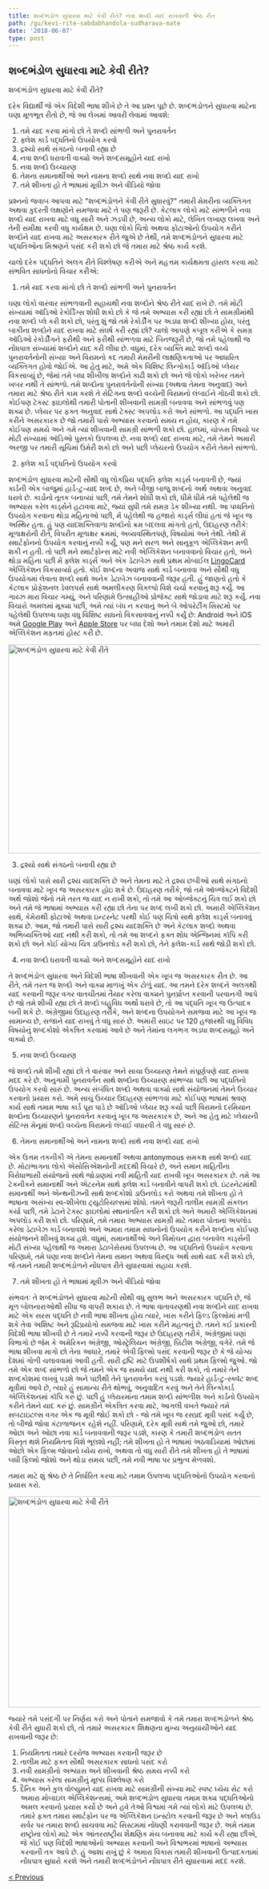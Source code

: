 ```yaml
---
title: શબ્દભંડોળ સુધારવા માટે કેવી રીતે? નવા શબ્દો યાદ રાખવાની શ્રેષ્ઠ રીત
path: /gu/kevi-rite-sabdabhandola-sudharava-mate
date: '2018-06-07'
type: post
---
```

## શબ્દભંડોળ સુધારવા માટે કેવી રીતે?
શબ્દભંડોળ સુધારવા માટે કેવી રીતે?

દરેક વિદ્યાર્થી જે એક વિદેશી ભાષા શીખે છે તે આ પ્રશ્ન પૂછે છે. શબ્દભંડોળને સુધારવા માટેના ઘણા મૂળભૂત રીતો છે, જે આ લેખમાં આવરી લેવામાં આવશે:
1. તમે યાદ કરવા માંગો છો તે શબ્દો સાંભળી અને પુનરાવર્તન
2. ફ્લેશ કાર્ડ પદ્ધતિનો ઉપયોગ કરવો
3. દ્રશ્યો સાથે સંગઠનો બનાવી રહ્યા છે
4. નવા શબ્દો ધરાવતી વાક્યો અને શબ્દસમૂહોને યાદ રાખો
5. નવા શબ્દો ઉચ્ચારણ
6. તેમના સમાનાર્થીઓ અને નામના શબ્દો સાથે નવા શબ્દો યાદ રાખો
7. તમે શીખતા હો તે ભાષામાં મૂવીઝ અને વીડિયો જોવા

પ્રશ્નનો જવાબ આપવા માટે "શબ્દભંડોળને કેવી રીતે સુધારવું?" તમારી મેમરીના વ્યક્તિગત અથવા કુદરતી લક્ષણોને સમજવા માટે તે પણ જરૂરી છે. કેટલાક લોકો માટે સાંભળીને નવા શબ્દો યાદ રાખવા માટે વધુ સારી અને ઝડપી છે, અન્ય લોકો માટે, લેખિત લખાણ લખવા અને તેની સમીક્ષા કરવી વધુ કાર્યક્ષમ છે. ઘણા લોકો ચિત્રો અથવા ફોટાઓનો ઉપયોગ કરીને શબ્દોને યાદ રાખવા માટે અસરકારક રીતે જુએ છે તેથી, તમે શબ્દભંડોળને સુધારવા માટે પદ્ધતિઓના મિશ્રણને પસંદ કરી શકો છો જે તમારા માટે શ્રેષ્ઠ કાર્ય કરશે.

ચાલો દરેક પદ્ધતિને અલગ રીતે વિશ્લેષણ કરીએ અને મહત્તમ કાર્યક્ષમતા હાંસલ કરવા માટે સંભવિત સાધનોનો વિચાર કરીએ:

1. તમે યાદ કરવા માંગો છો તે શબ્દો સાંભળી અને પુનરાવર્તન

ઘણા લોકો વારંવાર સાંભળવાની સહાયથી નવા શબ્દોને શ્રેષ્ઠ રીતે યાદ રાખે છે.
તમે મોટી સંખ્યામાં ઑડિઓ રેકોર્ડિંગ્સ શોધી શકો છો કે જે તમે અભ્યાસ કરી રહ્યાં છો તે સામગ્રીમાંથી નવા શબ્દો પ્લે કરી શકો છો, પરંતુ શું જો તમે રેકોર્ડીંગ પર અડધા શબ્દો શીખ્યા હોય, પરંતુ બાકીના શબ્દોને યાદ રાખવા માટે સંઘર્ષ કરી રહ્યાં છો? ચાલો આપણે કબૂલ કરીએ કે સમગ્ર ઑડિઓ રેકોર્ડીંગને ફરીથી અને ફરીથી સાંભળવા માટે બિનજરૂરી છે, જો તમે પહેલાથી જ નોંધપાત્ર સંખ્યામાં શબ્દોને યાદ કરી લીધા છે. વધુમાં, દરેક વ્યક્તિ માટે શબ્દો વચ્ચે પુનરાવર્તનોની સંખ્યા અને વિરામનો કદ તમારી મેમરીની લાક્ષણિકતાઓ પર આધારિત વ્યક્તિગત હોવો જોઈએ.
આ હેતુ માટે, અમે એક વિશિષ્ટ લિન્ગોકાર્ડ ઑડિઓ પ્લેયર વિકસાવ્યું છે, જેમાં તમે બધા શીખીલા શબ્દોને કાઢી શકો છો અને જે લોકો ખરેખર તમને ખબર નથી તે સાંભળો. તમે શબ્દોના પુનરાવર્તનોની સંખ્યા (અથવા તેમના અનુવાદ) અને તમારા માટે શ્રેષ્ઠ રીતે કામ કરશે તે સેટિંગના શબ્દો વચ્ચેની વિરામનો લંબાઈને ગોઠવી શકો છો.
કોઈપણ ટેક્સ્ટ ફાઇલોથી તમારી પોતાની શીખવાની સામગ્રી બનાવવા અને સાંભળવું પણ શક્ય છે. પ્લેયર પર ફક્ત અનુવાદ સાથે ટેક્સ્ટ અપલોડ કરો અને સાંભળો.
આ પદ્ધતિ ખાસ કરીને અસરકારક છે જો તમારી પાસે અભ્યાસ કરવાનો સમય ન હોય, કારણ કે તમે કોઈપણ સમયે અને ગમે ત્યાં શીખવાની સામગ્રી સાંભળી શકો છો.
હાલમાં, ચોક્કસ વિષયો પર મોટી સંખ્યામાં ઑડિઓ પુસ્તકો ઉપલબ્ધ છે. નવા શબ્દો યાદ રાખવા માટે, તમે તેમને અમારી અરજી પર તમારી સૂચિમાં ઉમેરી શકો છો અને પછી પ્લેયરનો ઉપયોગ કરીને તેમને સાંભળો.

2. ફ્લેશ કાર્ડ પદ્ધતિનો ઉપયોગ કરવો

શબ્દભંડોળ સુધારવા માટેની સૌથી વધુ લોકપ્રિય પદ્ધતિ ફ્લેશ કાર્ડ્સ બનાવતી છે, જ્યાં કાર્ડની એક બાજુમાં હાર્ડ-ટુ-યાદ શબ્દ છે, અને બીજી બાજુ શબ્દનો અર્થ અથવા અનુવાદ ધરાવે છે.
કાર્ડોનો તૂતક બનાવ્યાં પછી, તમે તેમને શોધી શકો છો, ધીમે ધીમે તમે પહેલેથી જ અભ્યાસ કરેલ કાર્ડ્સને હટાવવા માટે, જ્યાં સુધી તમે સમગ્ર ડેક શીખ્યા નથી.
આ પધ્ધતિનો ઉપયોગ કરવાના થોડા મહિનાઓ પછી, મેં પહેલેથી જ હજારો કાર્ડ્સ લીધાં હતાં જે ખૂબ જ અસ્થિર હતા.
હું પણ યાદશક્તિવાળા શબ્દોનો ક્રમ બદલવા માંગતો હતો, ઉદાહરણ તરીકે: મૂળાક્ષરોની રીતે, વિપરીત મૂળાક્ષર ક્રમમાં, અવ્યવસ્થિતપણે, વિષયોમાં અને તેથી.
તેથી મેં સ્માર્ટફોનનો ઉપયોગ કરવાનું નક્કી કર્યું, પણ મને સરળ અને સાનુકૂળ એપ્લિકેશન મળી શકી ન હતી. તો પછી મને સ્માર્ટફોન્સ માટે નવી એપ્લિકેશન બનાવવાનો વિચાર હતો, અને થોડા મહિના પછી મેં ફ્લેશ કાર્ડ્સ અને એક ડેટાબેઝ સાથે પ્રથમ મોબાઈલ <a href="https://lingocard.com" target="_blank" rel="noopener">LingoCard</a> એપ્લિકેશન વિકસાવ્યો હતો. કોઈ શબ્દના અવાજ સાથે કાર્ડ બનાવવા અને સૌથી વધુ ઉપયોગમાં લેવાતા શબ્દો સાથે અનેક ડેટાબેઝ બનાવવાની જરૂર હતી. હું જાણતો હતો કે કેટલાક પ્રોફેશનલ ડેવલપર્સ સાથે અમલીકરણ વિકલ્પો વિશે ચર્ચા કરવાનું શરૂ કર્યું. આ ગાય્ઝ મારા વિચાર ગમ્યું, અને પરિણામે ઉત્સાહીઓ પ્રોજેક્ટ સાથે જોડાવા માટે શરૂ કર્યું. નવા વિચારો અમલમાં મૂક્યા પછી, અમે ત્યાં બંધ ન કરવાનું અને બે ઓપરેટીંગ સિસ્ટમો પર પહેલેથી ઉપલબ્ધ ઘણા વધુ વિશિષ્ટ સાધનો વિકસાવવાનું નક્કી કર્યું છે: Android અને iOS અમે <a href="https://play.google.com/store/apps/details?id=com.lingocard.lingocard" target="_blank" rel="noopener">Google Play</a> અને <a href="https://itunes.apple.com/us/app/lingocard/id1217076835?mt=8" target="_blank" rel="noopener">Apple Store</a> પર બધા દેશો અને તમામ દેશો માટે અમારી એપ્લિકેશન મફતમાં હોસ્ટ કરી છે.

<img class="aligncenter wp-image-7043" src="../images/2018/05/flash-card-Just-develop.png" alt="શબ્દભંડોળ સુધારવા માટે કેવી રીતે" width="625" height="417" />

3. દ્રશ્યો સાથે સંગઠનો બનાવી રહ્યા છે

ઘણાં લોકો પાસે સારી દ્રશ્ય યાદશક્તિ છે અને તેમના માટે તે દ્રશ્ય છબીઓ સાથે સંગઠનો બનાવવા માટે ખૂબ જ અસરકારક હોઇ શકે છે. ઉદાહરણ તરીકે, જો તમે ઑબ્જેક્ટને વિદેશી અર્થ જોશો જેનો તમે તરત જ યાદ ન રાખી શકો, તો તમે આ ઓબ્જેક્ટનું ચિત્ર લઈ શકો છો અને તમે જે ભાષામાં અભ્યાસ કરી રહ્યા છો તેના પર શબ્દ લખી શકો છો.
અમારી એપ્લિકેશન સાથે, કેમેરાથી ફોટાઓ અથવા ઇન્ટરનેટ પરથી કોઈ પણ ચિત્રો સાથે ફ્લેશ કાર્ડ્સ બનાવવું શક્ય છે.
આમ, જો તમારી પાસે સારી દ્રશ્ય યાદશક્તિ છે અને કેટલાક શબ્દો અથવા અભિવ્યક્તિઓ યાદ નથી કરી શકો, તો તમે આ શબ્દને ફક્ત શોધ એન્જિનમાં કૉપિ કરી શકો છો અને કોઈ યોગ્ય ચિત્ર ડાઉનલોડ કરી શકો છો, તેને ફ્લેશ-કાર્ડ સાથે જોડી શકો છો.

4. નવા શબ્દો ધરાવતી વાક્યો અને શબ્દસમૂહોને યાદ રાખો

તે શબ્દભંડોળ સુધારવા અને વિદેશી ભાષા શીખવાની એક ખૂબ જ અસરકારક રીત છે. આ રીતે, તમે તરત જ શબ્દો અને વાક્ય માળખું એક ટોળું યાદ. આ તમને દરેક શબ્દને અલગથી યાદ કરવાની જરૂર વગર વાતચીતમાં તૈયાર કરેલા વાક્યને પુનર્પ્રાપ્ત કરવાની પરવાનગી આપે છે
જો તમે શીખી રહ્યા છો તે શબ્દો બહુવિધ અર્થો ધરાવે છે, તો આ પદ્ધતિ ખૂબ જ ઉત્પાદક બની શકે છે. અંગ્રેજીમાં ઉદાહરણ તરીકે, અને શબ્દના ઉપયોગને સમજવા માટે આ ખૂબ જ સામાન્ય છે, સજાને યાદ રાખવું તે વધુ સારું છે.
અમારી સાઇટ પર 120 હજારથી વધુ વિવિધ વિષયોનું શબ્દકોશો એકત્રિત કરવામાં આવે છે અને તેમાંના લગભગ અડધા શબ્દસમૂહો અને વાક્યો છે.

5. નવા શબ્દો ઉચ્ચારણ

જે શબ્દો તમે શીખી રહ્યાં છો તે વારંવાર અને સાચા ઉચ્ચારણ તેમને સંપૂર્ણપણે યાદ રાખવા મદદ કરે છે.
અનુગામી પુનરાવર્તન સાથે શબ્દોના ઉચ્ચારણ સાંભળ્યા પછી આ પદ્ધતિનો ઉપયોગ કરવો સારું છે.
અન્ય સંબંધિત શબ્દો અથવા વાક્યો સાથે સંયોજનમાં તેમને ઉચ્ચાર કરવાનો પ્રયાસ કરો.
અમે સાચું ઉચ્ચાર ઉદાહરણ સાંભળવા માટે કોઈપણ ભાષામાં શ્રવણ કાર્ય સાથે તમામ ભાષા કાર્ડ પૂરા પાડે છે
ઑડિઓ પ્લેયર શરૂ કર્યા પછી વિરામનો દરમિયાન શબ્દોના ઉચ્ચારણને પુનરાવર્તન કરવાનું ખૂબ જ અસરકારક છે, અને આ હેતુ માટે પ્લેયરની સેટિંગ્સ મેનૂમાં શબ્દો વચ્ચેના વિરામનો લંબાઈ વધારવી તે વધુ સારું છે.

6. તેમના સમાનાર્થીઓ અને નામના શબ્દો સાથે નવા શબ્દો યાદ રાખો

એક ઉત્તમ તકનીકી એ તેમના સમાનાર્થી અથવા antonymous સમકક્ષ સાથે શબ્દો યાદ છે.
મોટાભાગના લોકો એસોસિએશનોની મદદથી વિચારે છે, અને સમાન માહિતીના વિરોધાભાસી સંયોજનો સાથે જોડાણમાં નવી માહિતી યાદ રાખવી ખૂબ અસરકારક છે.
તમે આ ટેકનીકને સમાનાર્થી અને ઍંટરનેમ સાથે ફ્લેશ કાર્ડ બનાવીને વાપરી શકો છો.
ઇંટરનેટમાંથી સમાનાર્થી અને એન્થનીઝની સાથે શબ્દકોશો ડાઉનલોડ કરો અથવા તમે શીખતા હો તે ભાષાના અસંખ્ય સ્વ-શીખેલા ટ્યુટોરિયલ્સમાં શોધો. તમને જરૂરી તાલીમ સામગ્રી સંકલન કર્યા પછી, તમે ડેટાને ટેક્સ્ટ ફાઇલોમાં સ્થાનાંતરિત કરી શકો છો અને અમારી એપ્લિકેશનમાં અપલોડ કરી શકો છો. પરિણામે, તમે તમારા અભ્યાસ સામગ્રી માટે તમારા પોતાના અપલોડ કરેલા ડેટાબેઝ કાર્ડ બનાવશો અને અમારા તમામ સાધનોનો ઉપયોગ કરીને શબ્દોના કોઈપણ સંયોજનને શીખવું શક્ય હશે.
વધુમાં, સમાનાર્થીઓ અને વિમોચન દ્વારા બનાવેલ કાર્ડ્સની મોટી સંખ્યા પહેલાથી જ અમારા ડેટાબેસેસમાં ઉપલબ્ધ છે.
આ પદ્ધતિનો ઉપયોગ કરવાના પરિણામે, તમે ઘણા નવા શબ્દોને તેમના સમાન અથવા વિરુદ્ધ અર્થ સાથે યાદ કરી શકો છો, જે તમને તમારી શબ્દભંડોળને નોંધપાત્ર રીતે સુધારવામાં સહાય કરશે.

7. તમે શીખતા હો તે ભાષામાં મૂવીઝ અને વીડિયો જોવા

સંભવતઃ તે શબ્દભંડોળને સુધારવા માટેની સૌથી વધુ સુલભ અને અસરકારક પદ્ધતિ છે, જે મૂળ બોલનારાઓથી સીધા જ વાપરી શકાય છે.
તે ભાષા વાતાવરણથી નવા શબ્દોને યાદ રાખવા માટે એક સરસ પદ્ધતિ છે નવી ભાષા શીખતા હોય ત્યારે, ખાસ કરીને ફિલ્ડ ફિલ્મોમાં મળી શકે તેવા અશિષ્ટ અને રૂઢિપ્રયોગો સમજવા માટે ખાસ કરીને મહત્વનું છે.
તમને કઈ પ્રકારની વિદેશી ભાષા શીખવી છે તે તમારે નક્કી કરવાની જરૂર છે ઉદાહરણ તરીકે, અંગ્રેજીમાં ઘણાં વિભાગો છે જેમ કે અમેરિકન અંગ્રેજી, ઓસ્ટ્રેલિયન અંગ્રેજી, બ્રિટીશ અંગ્રેજી, વગેરે. તમે જે ભાષા શીખવા માગો છો તેના આધારે, તમારે એવી ફિલ્મો પસંદ કરવાની જરૂર છે કે જે યોગ્ય દેશમાં ગોળી ચલાવવામાં આવી હતી.
સારી દ્રષ્ટિ માટે ઉપશીર્ષકો સાથે પ્રથમ ફિલ્મો જુઓ. જો તમે એક શબ્દ સાંભળો છો જે તમને એક જ સમયે યાદ નથી કરી શકો, તો તમારે તેને શબ્દકોશમાં લખવું પડશે અને પછીથી તેને પુનરાવર્તન કરવું પડશે.
જ્યારે હાર્ડ-ટુ-સ્ક્વૅટ શબ્દ મૂવીમાં આવે છે, ત્યારે હું સામાન્ય રીતે થોભવું, અનુવાદિત કરવું અને તેને લિન્કોકાર્ડ એપ્લિકેશનમાં કૉપિ કરું છું. પછી હું પ્લેયરમાંના તમામ શબ્દો સાંભળીશ અને કાર્ડનો ઉપયોગ કરીને તેમને યાદ કરું છું.
સામગ્રીને એકત્રિત કરવા માટે, આગલી વખતે જ્યારે તમે સબટાઇટલ્સ વગર એક જ મૂવી જોઈ શકો છો - જો તમે ખૂબ જ રસપ્રદ મૂવી પસંદ કર્યું છે, તો બીજો જોવા કંટાળાજનક રહેશે નહીં.
પરિણામે, દરેક મૂવી સાથે તમે જુઓ છો, તમારે ઓછા અને ઓછા નવા કાર્ડ બનાવવાની જરૂર પડશે, કારણ કે તમારી શબ્દભંડોળ સતત વિસ્તૃત થશે
નિયમિતતા વિશે ભૂલશો નહીં; તમે શીખતા હો તે ભાષામાં અઠવાડિયામાં ઓછામાં ઓછો એક ફિલ્મ જોવાનો ધ્યેય રાખો, અથવા તો વધુ સારી રીતે તમે શીખતા હો તે ભાષામાં બધી ફિલ્મો જોશો અને થોડા સમય પછી, તમે નવી ભાષા પર પ્રભુત્વ મેળવશો.

તમારા માટે શું શ્રેષ્ઠ છે તે નિર્ધારિત કરવા માટે તમામ ઉપલબ્ધ પદ્ધતિઓનો ઉપયોગ કરવાનો પ્રયાસ કરો.

<img class="aligncenter wp-image-7582" src="../images/2018/05/learn-foreign-language.jpg" alt="શબ્દભંડોળ સુધારવા માટે કેવી રીતે" width="720" height="421" />

જ્યારે તમે પસંદગી પર નિર્ણય કરો અને પોતાને સમજાવો કે તમે તમારા શબ્દભંડોળને શ્રેષ્ઠ કેવી રીતે સુધારી શકો છો, તો તમારે અસરકારક શિક્ષણના મુખ્ય અનુયાયીઓને યાદ રાખવાની જરૂર છે:
1. નિયમિતતા તમારે દરરોજ અભ્યાસ કરવાની જરૂર છે
2. તાલીમ માટે ફક્ત સૌથી અસરકારક સાધનો પસંદ કરો
3. નવી સામગ્રીનો અભ્યાસ અને શીખવાની શ્રેષ્ઠ સમય નક્કી કરો
4. અભ્યાસ કરેલા સામગ્રીનું મૂલ્ય વિશ્લેષણ કરો
5. દૈનિક અને કુલ વોલ્યુમને યાદ રાખવા માટે સામગ્રીની સંખ્યા માટે સ્પષ્ટ ધ્યેય સેટ કરો
અમારા મોબાઇલ એપ્લિકેશન્સમાં, અમે શબ્દભંડોળ સુધારવા તમામ શક્ય પદ્ધતિઓનો અમલ કરવાનો પ્રયાસ કર્યો છે અને હવે તેઓ વિશ્વમાં ગમે ત્યાં લોકો માટે ઉપલબ્ધ છે. તમારે ફક્ત તમારા સ્માર્ટફોન પર જ એપ્લિકેશન ઇન્સ્ટોલ કરવાની જરૂર છે અને ક્લાઉડ સર્વર પર તમારા શબ્દો સાચવવા માટે સિસ્ટમમાં નોંધણી કરાવવાની જરૂર છે.
અમે તમામ રાષ્ટ્રોના લોકો માટે એક આંતરરાષ્ટ્રીય શૈક્ષણિક મંચ બનાવવા માટે કાર્ય કરી રહ્યા છીએ, જે કોઈ પણ વિદેશી ભાષાઓનો અભ્યાસ કરવાની અને વિશ્વભરમાં ભાષાનો અભ્યાસ કરવાની તક આપે છે. હું આશા રાખું છું કે અમારા વિકાસ તમારી શીખવાની ઉત્પાદકતામાં નોંધપાત્ર સુધારો કરશે અને તમારી શબ્દભંડોળને નોંધપાત્ર રીતે સુધારવામાં મદદ કરશે.

<a href="/gu/phlika-kardsa">< Previous</a>